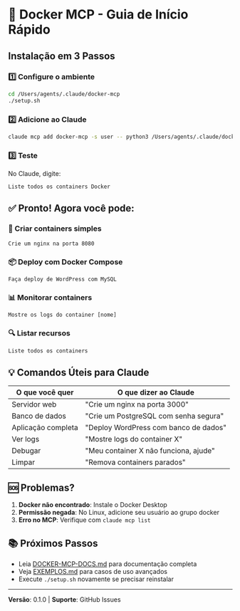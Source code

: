 # 🚀 Docker MCP - Guia de Início Rápido

## Instalação em 3 Passos

### 1️⃣ Configure o ambiente
```bash
cd /Users/agents/.claude/docker-mcp
./setup.sh
```

### 2️⃣ Adicione ao Claude
```bash
claude mcp add docker-mcp -s user -- python3 /Users/agents/.claude/docker-mcp/run.py
```

### 3️⃣ Teste
No Claude, digite:
```
Liste todos os containers Docker
```

## ✅ Pronto! Agora você pode:

### 🐳 Criar containers simples
```
Crie um nginx na porta 8080
```

### 📦 Deploy com Docker Compose
```
Faça deploy de WordPress com MySQL
```

### 📊 Monitorar containers
```
Mostre os logs do container [nome]
```

### 🔍 Listar recursos
```
Liste todos os containers
```

## 💡 Comandos Úteis para Claude

| O que você quer | O que dizer ao Claude |
|----------------|----------------------|
| Servidor web | "Crie um nginx na porta 3000" |
| Banco de dados | "Crie um PostgreSQL com senha segura" |
| Aplicação completa | "Deploy WordPress com banco de dados" |
| Ver logs | "Mostre logs do container X" |
| Debugar | "Meu container X não funciona, ajude" |
| Limpar | "Remova containers parados" |

## 🆘 Problemas?

1. **Docker não encontrado**: Instale o Docker Desktop
2. **Permissão negada**: No Linux, adicione seu usuário ao grupo docker
3. **Erro no MCP**: Verifique com `claude mcp list`

## 📚 Próximos Passos

- Leia [DOCKER-MCP-DOCS.md](./DOCKER-MCP-DOCS.md) para documentação completa
- Veja [EXEMPLOS.md](./EXEMPLOS.md) para casos de uso avançados
- Execute `./setup.sh` novamente se precisar reinstalar

---
**Versão**: 0.1.0 | **Suporte**: GitHub Issues